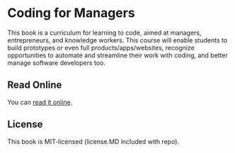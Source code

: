 # Coding for Managers
This book is a curriculum for learning to code, aimed at managers, entrepreneurs, and knowledge workers. This course will enable students to build prototypes or even full products/apps/websites, recognize opportunities to automate and streamline their work with coding, and better manage software developers too.

## Read Online
You can [read it online](http://andrewljohnson.github.io/coding-for-managers/).

## License

This book is MIT-licensed (license.MD included with repo).

